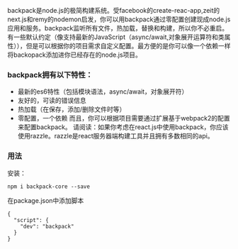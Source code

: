 backpack是node.js的极简构建系统。受facebook的create-reac-app,zeit的next.js和remy的nodemon启发，你可以用backpack通过零配置创建现成node.js应用和服务。backpack监听所有文件，热加载，替换和构建，所以你不必重启。有一些默认约定（像支持最新的JavaScript（async/await,对象展开运算符和类属性）），但是可以根据你的项目需求自定义配置。最方便的是你可以像一个依赖一样将backopack添加进你已经存在的node.js项目。
### backpack拥有以下特性：
- 最新的es6特性（包括模块语法，async/await，对象展开符）
- 友好的，可读的错误信息
- 热加载（在保存，添加/删除文件时等）
- 零配置，一个依赖
而且，你可以根据项目需要通过扩展基于webpack2的配置来配置backpack。
请阅读：如果你考虑在react.js中使用backpack，你应该使用razzle。razzle是react服务器端构建工具并且拥有多数相同的api。
### 用法
安装：  
```
npm i backpack-core --save
```
在package.json中添加脚本
```
{
  "script": {
    "dev": "backpack"
  }
}
```